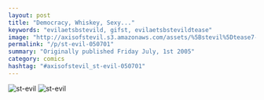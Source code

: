 ```yaml
---
layout: post
title: "Democracy, Whiskey, Sexy..."
keywords: "evilaetsbstevild, gifst, evilaetsbstevildtease"
image: "http://axisofstevil.s3.amazonaws.com/assets/%5Bstevil%5Dtease7-01-06.gif"
permalink: "/p/st-evil-050701"
summary: "Originally published Friday July, 1st 2005"
category: comics
hashtag: "#axisofstevil_st-evil-050701"
---
```


![st-evil](http://axisofstevil.s3.amazonaws.com/assets/%5Bstevil%5Dtease7-01-06.gif)
![st-evil](http://axisofstevil.s3.amazonaws.com/assets/%5Bstevil%5D7-01-06.gif)
